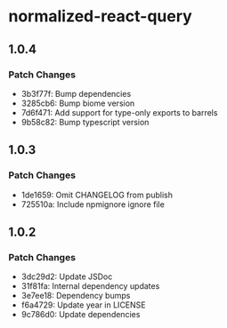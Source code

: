 # normalized-react-query

## 1.0.4

### Patch Changes

- 3b3f77f: Bump dependencies
- 3285cb6: Bump biome version
- 7d6f471: Add support for type-only exports to barrels
- 9b58c82: Bump typescript version

## 1.0.3

### Patch Changes

- 1de1659: Omit CHANGELOG from publish
- 725510a: Include npmignore ignore file

## 1.0.2

### Patch Changes

- 3dc29d2: Update JSDoc
- 31f81fa: Internal dependency updates
- 3e7ee18: Dependency bumps
- f6a4729: Update year in LICENSE
- 9c786d0: Update dependencies
